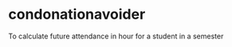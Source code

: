 condonationavoider
==================

To calculate future attendance in hour for a student in a semester
